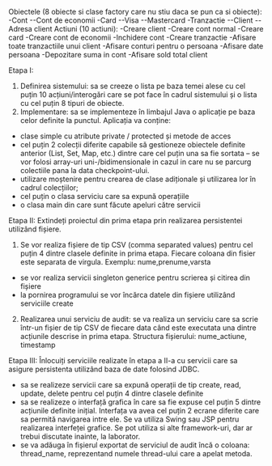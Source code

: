 Obiectele (8 obiecte si clase factory care nu stiu daca se pun ca si obiecte):
    -Cont
    --Cont de economii
    -Card
    --Visa
    --Mastercard
    -Tranzactie
    --Client
    --Adresa client
Actiuni (10 actiuni):
    -Creare client
    -Creare cont normal
    -Creare card
    -Creare cont de economii
    -Inchidere cont
    -Creare tranzactie
    -Afisare toate tranzactiile unui client
    -Afisare conturi pentru o persoana
    -Afisare date persoana
    -Depozitare suma in cont
    -Afisare sold total client


Etapa I:
1. Definirea sistemului: sa se creeze o lista pe baza temei alese cu cel puțin 10 acțiuni/interogări care se pot face în cadrul sistemului și o lista cu cel puțin 8 tipuri de obiecte.
2. Implementare: sa se implementeze în limbajul Java o aplicație pe baza celor definite la punctul. Aplicația va conține:
- clase simple cu atribute private / protected și metode de acces
- cel puțin 2 colecții diferite capabile să gestioneze obiectele definite anterior (List, Set, Map, etc.) dintre care cel puțin una sa fie sortata – se vor folosi array-uri uni-/bidimensionale in cazul in care nu se parcurg colectiile pana la data checkpoint-ului.
- utilizare moștenire pentru crearea de clase adiționale și utilizarea lor în cadrul colecțiilor;
- cel puțin o clasa serviciu care sa expună operațiile
- o clasa main din care sunt făcute apeluri către servicii


Etapa II:
Extindeți proiectul din prima etapa prin realizarea persistentei utilizând fișiere.
1. Se vor realiza fișiere de tip CSV (comma separated values) pentru cel puțin 4 dintre clasele definite in prima etapa. Fiecare coloana din fisier este separata de virgula.
Exemplu: nume,prenume,varsta
- se vor realiza servicii singleton generice pentru scrierea și citirea din fișiere
- la pornirea programului se vor încărca datele din fișiere utilizând serviciile create
2. Realizarea unui serviciu de audit: se va realiza un serviciu care sa scrie într-un fișier de tip CSV de fiecare data când este executata una dintre acțiunile descrise in prima etapa. Structura fișierului: nume_actiune, timestamp


Etapa III:
Înlocuiți serviciile realizate în etapa a II-a cu servicii care sa asigure persistenta utilizând baza de date folosind JDBC.
- sa se realizeze servicii care sa expună operații de tip create, read, update, delete pentru cel puțin 4 dintre clasele definite
- sa se realizeze o interfață grafica în care sa fie expuse cel puțin 5 dintre acțiunile definite inițial. Interfața va avea cel puțin 2 ecrane diferite care sa permită navigarea intre ele. Se va utiliza Swing sau JSP pentru realizarea interfeței grafice. Se pot utiliza si alte framework-uri, dar ar trebui discutate inainte, la laborator.
- se va adăuga în fișierul exportat de serviciul de audit încă o coloana: thread_name, reprezentand numele thread-ului care a apelat metoda.
